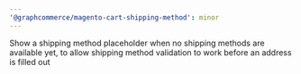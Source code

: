 ```yaml
---
'@graphcommerce/magento-cart-shipping-method': minor
---
```


Show a shipping method placeholder when no shipping methods are available yet, to allow shipping method validation to work before an address is filled out
